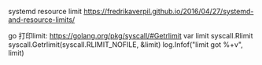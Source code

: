 

systemd resource limit
https://fredrikaverpil.github.io/2016/04/27/systemd-and-resource-limits/


go 打印limit:
https://golang.org/pkg/syscall/#Getrlimit
var limit syscall.Rlimit
syscall.Getrlimit(syscall.RLIMIT_NOFILE, &limit)
log.Infof("limit got %+v", limit)